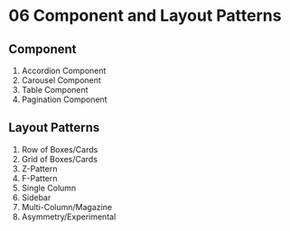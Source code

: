 # 06 Component and Layout Patterns

## Component

1. Accordion Component
2. Carousel Component
3. Table Component
4. Pagination Component

## Layout Patterns

1. Row of Boxes/Cards
2. Grid of Boxes/Cards
3. Z-Pattern
4. F-Pattern
5. Single Column
6. Sidebar
7. Multi-Column/Magazine
8. Asymmetry/Experimental

